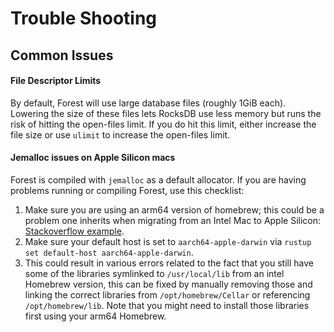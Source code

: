 # Trouble Shooting

## Common Issues

#### File Descriptor Limits

By default, Forest will use large database files (roughly 1GiB each). Lowering
the size of these files lets RocksDB use less memory but runs the risk of
hitting the open-files limit. If you do hit this limit, either increase the file
size or use `ulimit` to increase the open-files limit.

#### Jemalloc issues on Apple Silicon macs

Forest is compiled with `jemalloc` as a default allocator. If you are having
problems running or compiling Forest, use this checklist:

1. Make sure you are using an arm64 version of homebrew; this could be a problem
   one inherits when migrating from an Intel Mac to Apple Silicon:
   [Stackoverflow example](https://stackoverflow.com/a/68443301).
2. Make sure your default host is set to `aarch64-apple-darwin` via
   `rustup set default-host aarch64-apple-darwin`.
3. This could result in various errors related to the fact that you still have
   some of the libraries symlinked to `/usr/local/lib` from an intel Homebrew
   version, this can be fixed by manually removing those and linking the correct
   libraries from `/opt/homebrew/Cellar` or referencing `/opt/homebrew/lib`.
   Note that you might need to install those libraries first using your arm64
   Homebrew.

